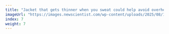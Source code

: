 ```yaml
---
title: "Jacket that gets thinner when you sweat could help avoid overheating"
imageUrl: "https://images.newscientist.com/wp-content/uploads/2025/08/13153637/SEI_262005769.jpg?width=788"
index: 7
weight: 7
---
```

